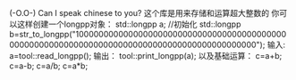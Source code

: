 (-O.O-)
Can I speak chinese to you?
这个库是用来存储和运算超大整数的
你可以这样创建一个longpp对象：
std::longpp a;
//初始化
std::longpp b=str_to_longpp("100000000000000000000000000000000000000000000000000000000000000000000000000000000000000000000");
输入:
a=tool::read_longpp();
输出：
tool::print_longpp(a);
以及基础运算：
c=a+b;
c=a-b;
c=a/b;
c=a*b;
